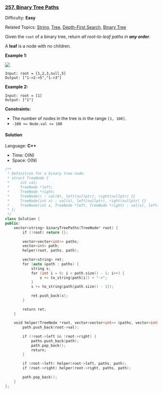 ### [257\. Binary Tree Paths](https://leetcode.com/problems/binary-tree-paths/)

Difficulty: **Easy**

Related Topics: [String](https://leetcode.com/tag/string/), [Tree](https://leetcode.com/tag/tree/), [Depth-First Search](https://leetcode.com/tag/depth-first-search/), [Binary Tree](https://leetcode.com/tag/binary-tree/)


Given the `root` of a binary tree, return _all root-to-leaf paths in **any order**_.

A **leaf** is a node with no children.

**Example 1:**

![](https://assets.leetcode.com/uploads/2021/03/12/paths-tree.jpg)

```
Input: root = [1,2,3,null,5]
Output: ["1->2->5","1->3"]
```

**Example 2:**

```
Input: root = [1]
Output: ["1"]
```

**Constraints:**

*   The number of nodes in the tree is in the range `[1, 100]`.
*   `-100 <= Node.val <= 100`


#### Solution

Language: **C++**

* Time: O(N)
* Space: O(N)

```c++
/**
 * Definition for a binary tree node.
 * struct TreeNode {
 *     int val;
 *     TreeNode *left;
 *     TreeNode *right;
 *     TreeNode() : val(0), left(nullptr), right(nullptr) {}
 *     TreeNode(int x) : val(x), left(nullptr), right(nullptr) {}
 *     TreeNode(int x, TreeNode *left, TreeNode *right) : val(x), left(left), right(right) {}
 * };
 */
class Solution {
public:
    vector<string> binaryTreePaths(TreeNode* root) {
        if (!root) return {};
        
        vector<vector<int>> paths;
        vector<int> path;
        helper(root, paths, path);
        
        vector<string> ret;
        for (auto &path : paths) {
            string s;
            for (int i = 0; i < path.size() - 1; i++) {
                s += to_string(path[i]) + "->";
            }
            s += to_string(path[path.size() - 1]);
            
            ret.push_back(s);
        }
        
        return ret;
    }
    
    void helper(TreeNode *root, vector<vector<int>> &paths, vector<int> &path) {
        path.push_back(root->val);
        
        if (!root->left && !root->right) {
            paths.push_back(path);
            path.pop_back();
            return;
        }
        
        if (root->left) helper(root->left, paths, path);
        if (root->right) helper(root->right, paths, path);
        
        path.pop_back();
    }
};
```